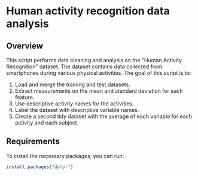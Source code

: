 # Human activity recognition data analysis

## Overview
This script performs data cleaning and analysis on the "Human Activity Recognition" dataset. The dataset contains data collected from smartphones during various physical activities. The goal of this script is to:

1. Load and merge the training and test datasets.
2. Extract measurements on the mean and standard deviation for each feature.
3. Use descriptive activity names for the activities.
4. Label the dataset with descriptive variable names.
5. Create a second tidy dataset with the average of each variable for each activity and each subject.

## Requirements
To install the necessary packages, you can run:
```r
install.packages("dplyr")